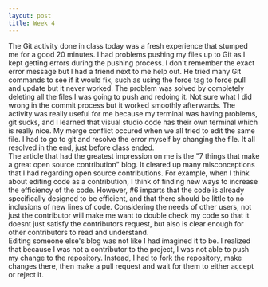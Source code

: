 ```yaml
---
layout: post
title: Week 4
---
```


  The Git activity done in class today was a fresh experience that stumped me for a good 20 minutes. I had problems pushing my files up to Git as I kept getting errors during the pushing process. I don't remember the exact error message but I had a friend next to me help out. He tried many Git commands to see if it would fix, such as using the force tag to force pull and update but it never worked. The problem was solved by completely deleting all the files I was going to push and redoing it. Not sure what I did wrong in the commit process but it worked smoothly afterwards. The activity was really useful for me because my terminal was having problems, git sucks, and I learned that visual studio code has their own terminal which is really nice. My merge conflict occured when we all tried to edit the same file. I had to go to git and resolve the error myself by changing the file. It all resolved in the end, just before class ended.    
    The article that had the greatest impression on me is the "7 things that make a great open source contribution" blog. It cleared up many misconceptions that I had regarding open source contributions. For example, when I think about editing code as a contribution, I think of finding new ways to increase the efficiency of the code. However, #6 imparts that the code is already specifically designed to be efficient, and that there should be little to no inclusions of new lines of code. Considering the needs of other users, not just the contributor will make me want to double check my code so that it doesnt just satisfy the contributors request, but also is clear enough for other contributors to read and understand.    
  Editing someone else's blog was not like I had imagined it to be. I realized that because I was not a contributor to the project, I was not able to push my change to the repository. Instead, I had to fork the repository, make changes there, then make a pull request and wait for them to either accept or reject it. 
